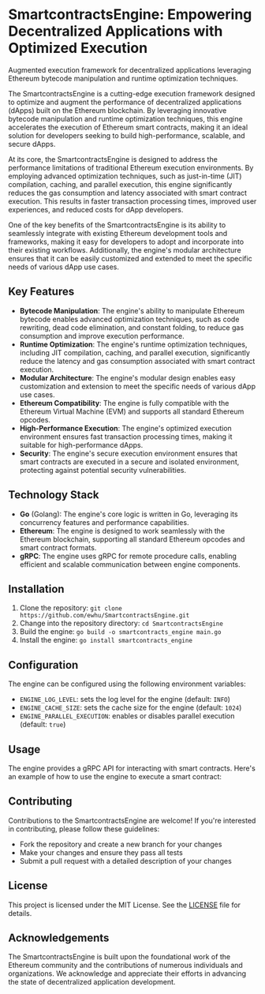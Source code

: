 # SmartcontractsEngine: Empowering Decentralized Applications with Optimized Execution
Augmented execution framework for decentralized applications leveraging Ethereum bytecode manipulation and runtime optimization techniques.

The SmartcontractsEngine is a cutting-edge execution framework designed to optimize and augment the performance of decentralized applications (dApps) built on the Ethereum blockchain. By leveraging innovative bytecode manipulation and runtime optimization techniques, this engine accelerates the execution of Ethereum smart contracts, making it an ideal solution for developers seeking to build high-performance, scalable, and secure dApps.

At its core, the SmartcontractsEngine is designed to address the performance limitations of traditional Ethereum execution environments. By employing advanced optimization techniques, such as just-in-time (JIT) compilation, caching, and parallel execution, this engine significantly reduces the gas consumption and latency associated with smart contract execution. This results in faster transaction processing times, improved user experiences, and reduced costs for dApp developers.

One of the key benefits of the SmartcontractsEngine is its ability to seamlessly integrate with existing Ethereum development tools and frameworks, making it easy for developers to adopt and incorporate into their existing workflows. Additionally, the engine's modular architecture ensures that it can be easily customized and extended to meet the specific needs of various dApp use cases.

## Key Features

* **Bytecode Manipulation**: The engine's ability to manipulate Ethereum bytecode enables advanced optimization techniques, such as code rewriting, dead code elimination, and constant folding, to reduce gas consumption and improve execution performance.
* **Runtime Optimization**: The engine's runtime optimization techniques, including JIT compilation, caching, and parallel execution, significantly reduce the latency and gas consumption associated with smart contract execution.
* **Modular Architecture**: The engine's modular design enables easy customization and extension to meet the specific needs of various dApp use cases.
* **Ethereum Compatibility**: The engine is fully compatible with the Ethereum Virtual Machine (EVM) and supports all standard Ethereum opcodes.
* **High-Performance Execution**: The engine's optimized execution environment ensures fast transaction processing times, making it suitable for high-performance dApps.
* **Security**: The engine's secure execution environment ensures that smart contracts are executed in a secure and isolated environment, protecting against potential security vulnerabilities.

## Technology Stack

* **Go** (Golang): The engine's core logic is written in Go, leveraging its concurrency features and performance capabilities.
* **Ethereum**: The engine is designed to work seamlessly with the Ethereum blockchain, supporting all standard Ethereum opcodes and smart contract formats.
* **gRPC**: The engine uses gRPC for remote procedure calls, enabling efficient and scalable communication between engine components.

## Installation

1. Clone the repository: `git clone https://github.com/ewhu/SmartcontractsEngine.git`
2. Change into the repository directory: `cd SmartcontractsEngine`
3. Build the engine: `go build -o smartcontracts_engine main.go`
4. Install the engine: `go install smartcontracts_engine`

## Configuration

The engine can be configured using the following environment variables:

* `ENGINE_LOG_LEVEL`: sets the log level for the engine (default: `INFO`)
* `ENGINE_CACHE_SIZE`: sets the cache size for the engine (default: `1024`)
* `ENGINE_PARALLEL_EXECUTION`: enables or disables parallel execution (default: `true`)

## Usage

The engine provides a gRPC API for interacting with smart contracts. Here's an example of how to use the engine to execute a smart contract:

## Contributing

Contributions to the SmartcontractsEngine are welcome! If you're interested in contributing, please follow these guidelines:

* Fork the repository and create a new branch for your changes
* Make your changes and ensure they pass all tests
* Submit a pull request with a detailed description of your changes

## License

This project is licensed under the MIT License. See the [LICENSE](https://github.com/ewhu/SmartcontractsEngine/blob/main/LICENSE) file for details.

## Acknowledgements

The SmartcontractsEngine is built upon the foundational work of the Ethereum community and the contributions of numerous individuals and organizations. We acknowledge and appreciate their efforts in advancing the state of decentralized application development.